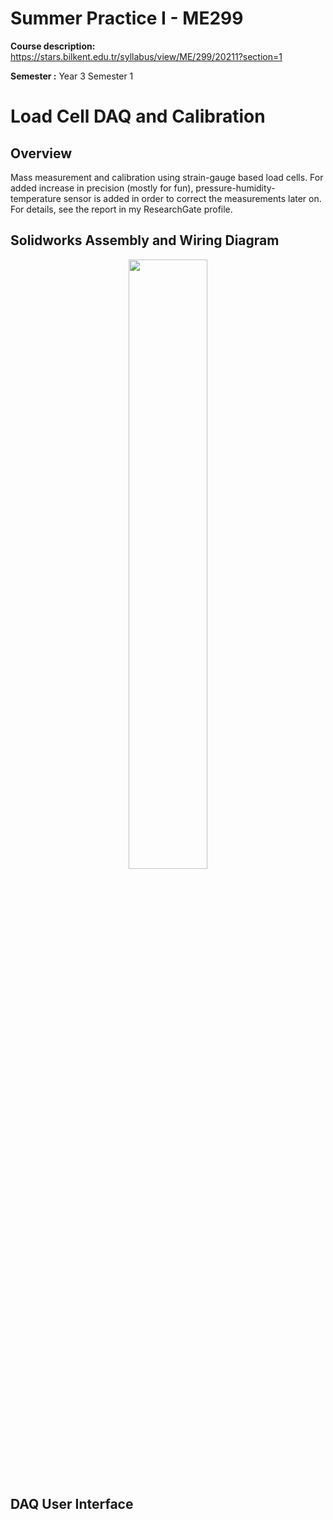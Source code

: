 # Summer Practice I - ME299
**Course description:** https://stars.bilkent.edu.tr/syllabus/view/ME/299/20211?section=1

**Semester :** Year 3 Semester 1

# Load Cell DAQ and Calibration

## Overview
Mass measurement and calibration using strain-gauge based load cells. For added increase in precision (mostly for fun), pressure-humidity-temperature sensor is added in order to correct the measurements later on. For details, see the report in my ResearchGate profile.

## Solidworks Assembly and Wiring Diagram
<p align="center">
  <img width=50% height=50% src="">
</p>

## DAQ User Interface
